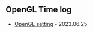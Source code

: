 ## OpenGL Time log

* [OpenGL setting](https://github.com/wani-ham/Today-I-Learned/blob/main/OpenGL/opengl_setting.md) - 2023.06.25

